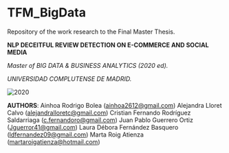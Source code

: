 # TFM_BigData

Repository of the work research to the Final Master Thesis.

__NLP DECEITFUL REVIEW DETECTION ON E-COMMERCE AND SOCIAL MEDIA__

_Master of BIG DATA & BUSINESS ANALYTICS (2020 ed)._ 

_UNIVERSIDAD COMPLUTENSE DE MADRID._

![2020](/master/images/Master_Logo.png)

__AUTHORS__:
Ainhoa Rodrigo Bolea (ainhoa2612@gmail.com)
Alejandra Lloret Calvo (alejandralloretc@gmail.com)
Cristian Fernando Rodríguez Saldarriaga (c.fernandoro@gmail.com)
Juan Pablo Guerrero Ortiz (Jguerror41@gmail.com)
Laura Débora Fernández Basquero (ldfernandez09@gmail.com)
Marta Roig Atienza (martaroigatienza@hotmail.com)

